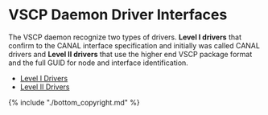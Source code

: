 # VSCP Daemon Driver Interfaces

The VSCP daemon recognize two types of drivers. **Level I drivers** that confirm to the CANAL interface specification and initially was called CANAL drivers and **Level II drivers** that use the higher end VSCP package format and the  full GUID for node and interface identification.

* [Level I Drivers](./level_i_drivers.md)
* [Level II Drivers](./level_ii_drivers.md)


{% include "./bottom_copyright.md" %}